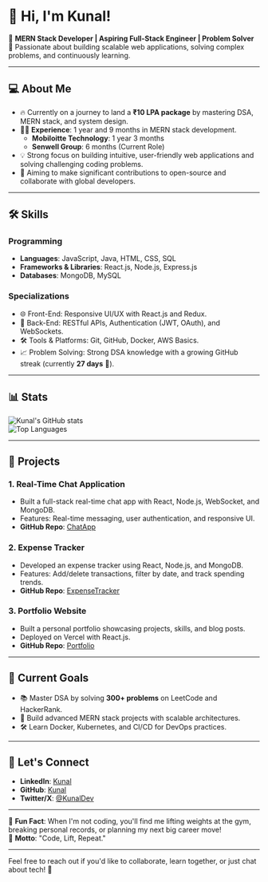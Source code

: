 # 👋 Hi, I'm Kunal! 

🌟 **MERN Stack Developer | Aspiring Full-Stack Engineer | Problem Solver**  
🚀 Passionate about building scalable web applications, solving complex problems, and continuously learning.  

---

## 💻 **About Me**
- 🔥 Currently on a journey to land a **₹10 LPA package** by mastering DSA, MERN stack, and system design.  
- 👨‍💻 **Experience**: 1 year and 9 months in MERN stack development.  
   - **Mobiloitte Technology**: 1 year 3 months  
   - **Senwell Group**: 6 months (Current Role)  
- 💡 Strong focus on building intuitive, user-friendly web applications and solving challenging coding problems.  
- 🎯 Aiming to make significant contributions to open-source and collaborate with global developers.  

---

## 🛠 **Skills**
### **Programming**
- **Languages**: JavaScript, Java, HTML, CSS, SQL  
- **Frameworks & Libraries**: React.js, Node.js, Express.js  
- **Databases**: MongoDB, MySQL  

### **Specializations**
- 🌐 Front-End: Responsive UI/UX with React.js and Redux.  
- 🔗 Back-End: RESTful APIs, Authentication (JWT, OAuth), and WebSockets.  
- 🛠 Tools & Platforms: Git, GitHub, Docker, AWS Basics.  
- 📈 Problem Solving: Strong DSA knowledge with a growing GitHub streak (currently **27 days** 🎉).

---

## 📊 **Stats**
![Kunal's GitHub stats](https://github-readme-stats.vercel.app/api?username=YOUR_USERNAME&show_icons=true&theme=radical)  
![Top Languages](https://github-readme-stats.vercel.app/api/top-langs/?username=YOUR_USERNAME&layout=compact&theme=radical)

---

## 📂 **Projects**
### **1. Real-Time Chat Application**
- Built a full-stack real-time chat app with React, Node.js, WebSocket, and MongoDB.
- Features: Real-time messaging, user authentication, and responsive UI.
- **GitHub Repo**: [ChatApp](#)

### **2. Expense Tracker**
- Developed an expense tracker using React, Node.js, and MongoDB.
- Features: Add/delete transactions, filter by date, and track spending trends.
- **GitHub Repo**: [ExpenseTracker](#)

### **3. Portfolio Website**
- Built a personal portfolio showcasing projects, skills, and blog posts.
- Deployed on Vercel with React.js.
- **GitHub Repo**: [Portfolio](#)

---

## 🌱 **Current Goals**
- 📚 Master DSA by solving **300+ problems** on LeetCode and HackerRank.  
- 🚀 Build advanced MERN stack projects with scalable architectures.  
- 🛠 Learn Docker, Kubernetes, and CI/CD for DevOps practices.  

---

## 🤝 **Let's Connect**
- **LinkedIn**: [Kunal](https://www.linkedin.com/in/your-link/)  
- **GitHub**: [Kunal](https://github.com/YOUR_USERNAME)  
- **Twitter/X**: [@KunalDev](https://twitter.com/your-handle)  

---

🌟 **Fun Fact**: When I'm not coding, you'll find me lifting weights at the gym, breaking personal records, or planning my next big career move!  
🎯 **Motto**: "Code, Lift, Repeat."

---

Feel free to reach out if you'd like to collaborate, learn together, or just chat about tech! 🚀  
